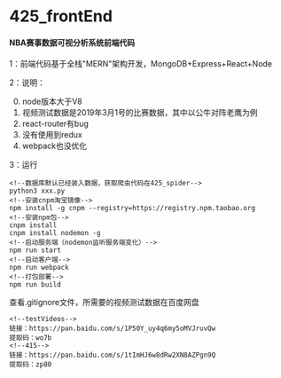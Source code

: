 # 425_frontEnd

#### NBA赛事数据可视分析系统前端代码

1：前端代码基于全栈"MERN"架构开发，MongoDB+Express+React+Node

2：说明：

0. node版本大于V8
1. 视频测试数据是2019年3月1号的比赛数据，其中以公牛对阵老鹰为例
2. react-router有bug
3. 没有使用到redux
4. webpack也没优化

3：运行
```
<!--数据库默认已经装入数据，获取爬虫代码在425_spider-->
python3 xxx.py
<!--安装cnpm淘宝镜像-->
npm install -g cnpm --registry=https://registry.npm.taobao.org
<!--安装npm包-->
cnpm install
cnpm install nodemon -g
<!--启动服务端（nodemon监听服务端变化）-->
npm run start
<!--启动客户端-->
npm run webpack
<!--打包部署-->
npm run build
```

查看.gitignore文件，所需要的视频测试数据在百度网盘
```
<!--testVideos-->
链接：https://pan.baidu.com/s/1P50Y_uy4q6my5oMVJruvQw 
提取码：wo7b 
<!--415-->
链接：https://pan.baidu.com/s/1tImHJ6w8dRw2XN8AZPgn9Q 
提取码：zp80 
```
